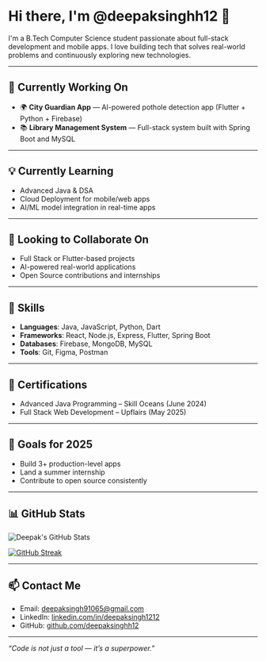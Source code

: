 # Hi there, I'm @deepaksinghh12 👋

I'm a B.Tech Computer Science student passionate about full-stack development and mobile apps. I love building tech that solves real-world problems and continuously exploring new technologies.

---

## 🚀 Currently Working On
- 🌍 **City Guardian App** — AI-powered pothole detection app (Flutter + Python + Firebase)
- 📚 **Library Management System** — Full-stack system built with Spring Boot and MySQL

---

## 💡 Currently Learning
- Advanced Java & DSA
- Cloud Deployment for mobile/web apps
- AI/ML model integration in real-time apps

---

## 🤝 Looking to Collaborate On
- Full Stack or Flutter-based projects
- AI-powered real-world applications
- Open Source contributions and internships

---

## 🔧 Skills
- **Languages**: Java, JavaScript, Python, Dart
- **Frameworks**: React, Node.js, Express, Flutter, Spring Boot
- **Databases**: Firebase, MongoDB, MySQL
- **Tools**: Git, Figma, Postman

---

## 📜 Certifications
- Advanced Java Programming – Skill Oceans (June 2024)
- Full Stack Web Development – Upflairs (May 2025)

---

## 🎯 Goals for 2025
- Build 3+ production-level apps
- Land a summer internship
- Contribute to open source consistently

---

## 📊 GitHub Stats

![Deepak's GitHub Stats](https://github-readme-stats.vercel.app/api?username=deepaksinghh12&show_icons=true&theme=tokyonight)

[![GitHub Streak](https://streak-stats.demolab.com/?user=deepaksinghh12)](https://git.io/streak-stats)

---

## 📫 Contact Me
- Email: deepaksingh91065@gmail.com  
- LinkedIn: [linkedin.com/in/deepaksingh1212](https://www.linkedin.com/in/deepaksingh1212/)  
- GitHub: [github.com/deepaksinghh12](https://github.com/deepaksinghh12)

---

_“Code is not just a tool — it’s a superpower.”_

